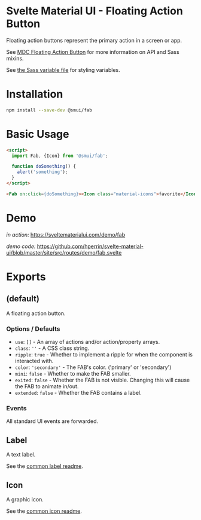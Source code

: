 # Svelte Material UI - Floating Action Button

Floating action buttons represent the primary action in a screen or app.

See [MDC Floating Action Button](https://material.io/develop/web/components/buttons/floating-action-buttons/) for more information on API and Sass mixins.

See [the Sass variable file](https://github.com/material-components/material-components-web/blob/v3.1.1/packages/mdc-fab/_variables.scss) for styling variables.

# Installation

```sh
npm install --save-dev @smui/fab
```

# Basic Usage

```html
<script>
  import Fab, {Icon} from '@smui/fab';

  function doSomething() {
    alert('something');
  }
</script>

<Fab on:click={doSomething}><Icon class="material-icons">favorite</Icon></Fab>
```

# Demo

*in action:* https://sveltematerialui.com/demo/fab

*demo code:* https://github.com/hperrin/svelte-material-ui/blob/master/site/src/routes/demo/fab.svelte

# Exports

## (default)

A floating action button.

### Options / Defaults

* `use`: `[]` - An array of actions and/or action/property arrays.
* `class`: `''` - A CSS class string.
* `ripple`: `true` - Whether to implement a ripple for when the component is interacted with.
* `color`: `'secondary'` - The FAB's color. ('primary' or 'secondary')
* `mini`: `false` - Whether to make the FAB smaller.
* `exited`: `false` - Whether the FAB is not visible. Changing this will cause the FAB to animate in/out.
* `extended`: `false` - Whether the FAB contains a label.

### Events

All standard UI events are forwarded.

## Label

A text label.

See the [common label readme](https://github.com/hperrin/svelte-material-ui/blob/master/packages/common/README.md#label).

## Icon

A graphic icon.

See the [common icon readme](https://github.com/hperrin/svelte-material-ui/blob/master/packages/common/README.md#icon).